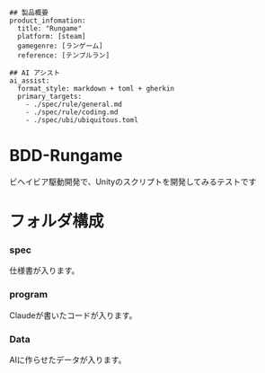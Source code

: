 ```
## 製品概要
product_infomation:
  title: "Rungame"
  platform: [steam]
  gamegenre: [ランゲーム]
  reference: [テンプルラン]

## AI アシスト
ai_assist:
  format_style: markdown + toml + gherkin
  primary_targets:
    - ./spec/rule/general.md
    - ./spec/rule/coding.md
    - ./spec/ubi/ubiquitous.toml
```

# BDD-Rungame

ビヘイビア駆動開発で、Unityのスクリプトを開発してみるテストです  

# フォルダ構成

### spec
仕様書が入ります。  

### program
Claudeが書いたコードが入ります。

### Data
AIに作らせたデータが入ります。
